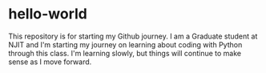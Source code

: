 # hello-world
This repository is for starting my Github journey.
I am a Graduate student at NJIT and I'm starting my journey on learning about coding with Python through this class. I'm learning slowly, but things will continue to make sense as I move forward.
